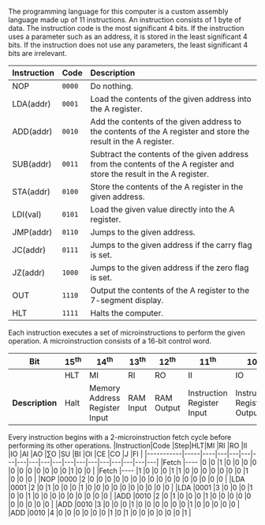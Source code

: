 The programming language for this computer is a custom assembly language made up of 11 instructions. An instruction consists of 1 byte of data. The instruction code is the most significant 4 bits. If the instruction uses a parameter such as an address, it is stored in the least significant 4 bits.
If the instruction does not use any parameters, the least significant 4 bits are irrelevant.

| **Instruction** | **Code** | **Description**                                                                                                         |
| :-------------- | :------- | :---------------------------------------------------------------------------------------------------------------------- |
| NOP             | `0000`   |  Do nothing.                                                                                                            |
| LDA(addr)       | `0001`   |  Load the contents of the given address into the A register.                                                            |
| ADD(addr)       | `0010`   |  Add the contents of the given address to the contents of the A register and store the result in the A register.        |
| SUB(addr)       | `0011`   |  Subtract the contents of the given address from the contents of the A register and store the result in the A register. |
| STA(addr)       | `0100`   |  Store the contents of the A register in the given address.                                                             |
| LDI(val)        | `0101`   |  Load the given value directly into the A register.                                                                     |
| JMP(addr)       | `0110`   |  Jumps to the given address.                                                                                            |
| JC(addr)        | `0111`   |  Jumps to the given address if the carry flag is set.                                                                   |
| JZ(addr)        | `1000`   |  Jumps to the given address if the zero flag is set.                                                                    |
| OUT             | `1110`   |  Output the contents of the A register to the 7-segment display.                                                        |
| HLT             | `1111`   |  Halts the computer.                                                                                                    |

Each instruction executes a set of microinstructions to perform the given operation. A microinstruction consists of a 16-bit control word.

|**Bit**| 15<sup>th</sup> | 14<sup>th</sup> | 13<sup>th</sup> | 12<sup>th</sup> | 11<sup>th</sup> | 10<sup>th</sup> | 9<sup>th</sup> | 8<sup>th</sup> | 7<sup>th</sup> | 6<sup>th</sup> | 5<sup>th</sup> | 4<sup>th</sup> | 3<sup>rd</sup> | 2<sup>nd</sup> | 1<sup>st</sup> | 0<sup>th</sup> |
|---|--- | ---| ---| ---| ---| ---|---|---|---|---|---|---|---|---|---|---|
| |HLT|MI|RI|RO|II|IO|AI|AO|∑O|SU|BI|OI|CE|CO|J|FI|
|**Description**|Halt|Memory Address Register Input|RAM Input|RAM Output|Instruction Register Input| Instruction Register Output|A Register Input|A Register Output|ALU Output|Subtract|B Register Input|Output Register Input|Counter Enable|Counter Output|Jump|Flag Input|

Every instruction begins with a 2-microinstruction fetch cycle before performing its other operations.
|Instruction|Code |Step|HLT|MI |RI |RO |II |IO |AI |AO |∑O |SU |BI |OI |CE |CO |J  |FI |
|-----------|-----|----|---|---|---|---|---|---|---|---|---|---|---|---|---|---|---|---|
|Fetch      |---- |0   |0  |1  |0  |0  |0  |0  |0  |0  |0  |0  |0  |0  |0  |1  |0  |0  |
|Fetch      |---- |1   |0  |0  |0  |1  |1  |0  |0  |0  |0  |0  |0  |0  |1  |0  |0  |0  |
|NOP        |0000 |2   |0  |0  |0  |0  |0  |0  |0  |0  |0  |0  |0  |0  |0  |0  |0  |0  |
|LDA        |0001 |2   |0  |1  |0  |0  |0  |1  |0  |0  |0  |0  |0  |0  |0  |0  |0  |0  |
|LDA        |0001 |3   |0  |0  |0  |1  |0  |0  |1  |0  |0  |0  |0  |0  |0  |0  |0  |0  |
|ADD        |0010 |2   |0  |1  |0  |0  |0  |1  |0  |0  |0  |0  |0  |0  |0  |0  |0  |0  |
|ADD        |0010 |3   |0  |0  |0  |1  |0  |0  |0  |0  |0  |0  |1  |0  |0  |0  |0  |0  |
|ADD        |0010 |4   |0  |0  |0  |0  |0  |0  |1  |0  |1  |0  |0  |0  |0  |0  |0  |1  |
